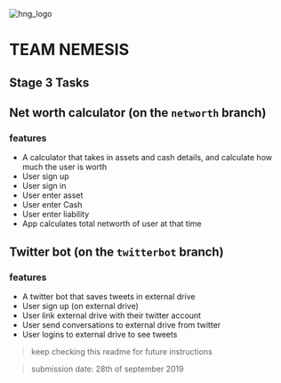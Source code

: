 ![hng_logo](https://res.cloudinary.com/benchuks-inc/image/upload/v1569336547/hng.png)

# TEAM NEMESIS

## Stage 3 Tasks


## Net worth calculator (on the `networth` branch)

### features

* A calculator that takes in assets and cash details, and calculate how much the user is worth
* User sign up
* User sign in
* User enter asset
* User enter Cash
* User enter liability
* App calculates total networth of user at that time

## Twitter bot (on the `twitterbot` branch)

### features

* A twitter bot that saves tweets in external drive
* User sign up (on external drive)
* User link external drive with their twitter account
* User send conversations to external drive from twitter
* User logins to external drive to see tweets

>keep  checking this readme for future instructions

>submission date: 28th of september 2019


